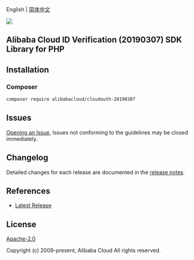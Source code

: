 English | [简体中文](README-CN.md)

![](https://aliyunsdk-pages.alicdn.com/icons/AlibabaCloud.svg)

## Alibaba Cloud ID Verification (20190307) SDK Library for PHP

## Installation

### Composer

```bash
composer require alibabacloud/cloudauth-20190307
```

## Issues

[Opening an Issue](https://github.com/aliyun/alibabacloud-sdk/issues/new), Issues not conforming to the guidelines may be closed immediately.

## Changelog

Detailed changes for each release are documented in the [release notes](./ChangeLog.txt).

## References

* [Latest Release](https://github.com/aliyun/alibabacloud-sdk)

## License

[Apache-2.0](http://www.apache.org/licenses/LICENSE-2.0)

Copyright (c) 2009-present, Alibaba Cloud All rights reserved.
